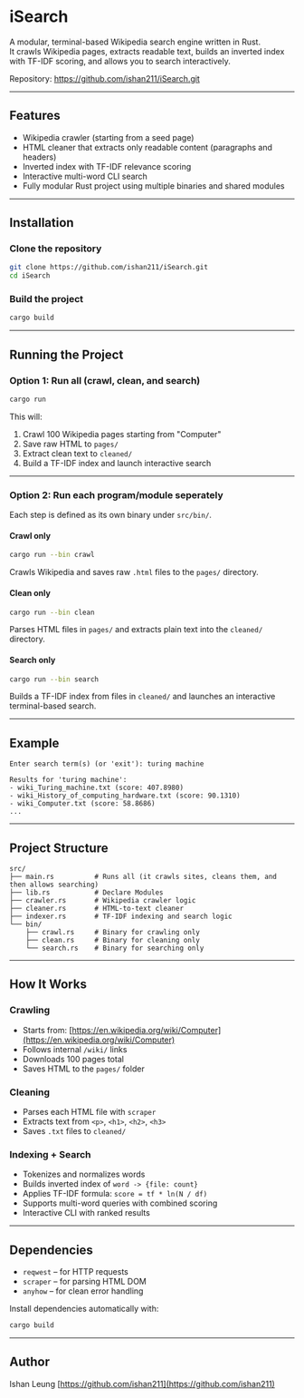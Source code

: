 # iSearch

A modular, terminal-based Wikipedia search engine written in Rust.  
It crawls Wikipedia pages, extracts readable text, builds an inverted index with TF-IDF scoring, and allows you to search interactively.

Repository: https://github.com/ishan211/iSearch.git

---

## Features

- Wikipedia crawler (starting from a seed page)
- HTML cleaner that extracts only readable content (paragraphs and headers)
- Inverted index with TF-IDF relevance scoring
- Interactive multi-word CLI search
- Fully modular Rust project using multiple binaries and shared modules

---

## Installation

### Clone the repository

```bash
git clone https://github.com/ishan211/iSearch.git
cd iSearch
````

### Build the project

```bash
cargo build
```

---

## Running the Project

### Option 1: Run all (crawl, clean, and search)

```bash
cargo run
```

This will:

1. Crawl 100 Wikipedia pages starting from "Computer"
2. Save raw HTML to `pages/`
3. Extract clean text to `cleaned/`
4. Build a TF-IDF index and launch interactive search

---

### Option 2: Run each program/module seperately

Each step is defined as its own binary under `src/bin/`.

#### Crawl only

```bash
cargo run --bin crawl
```

Crawls Wikipedia and saves raw `.html` files to the `pages/` directory.

#### Clean only

```bash
cargo run --bin clean
```

Parses HTML files in `pages/` and extracts plain text into the `cleaned/` directory.

#### Search only

```bash
cargo run --bin search
```

Builds a TF-IDF index from files in `cleaned/` and launches an interactive terminal-based search.

---

## Example

```text
Enter search term(s) (or 'exit'): turing machine

Results for 'turing machine':
- wiki_Turing_machine.txt (score: 407.8980)
- wiki_History_of_computing_hardware.txt (score: 90.1310)
- wiki_Computer.txt (score: 58.8686)
...
```

---

## Project Structure

```
src/
├── main.rs          # Runs all (it crawls sites, cleans them, and then allows searching)
├── lib.rs           # Declare Modules
├── crawler.rs       # Wikipedia crawler logic
├── cleaner.rs       # HTML-to-text cleaner
├── indexer.rs       # TF-IDF indexing and search logic
└── bin/
    ├── crawl.rs     # Binary for crawling only
    ├── clean.rs     # Binary for cleaning only
    └── search.rs    # Binary for searching only
```

---

## How It Works

### Crawling

* Starts from: [https://en.wikipedia.org/wiki/Computer](https://en.wikipedia.org/wiki/Computer)
* Follows internal `/wiki/` links
* Downloads 100 pages total
* Saves HTML to the `pages/` folder

### Cleaning

* Parses each HTML file with `scraper`
* Extracts text from `<p>`, `<h1>`, `<h2>`, `<h3>`
* Saves `.txt` files to `cleaned/`

### Indexing + Search

* Tokenizes and normalizes words
* Builds inverted index of `word -> {file: count}`
* Applies TF-IDF formula:
  `score = tf * ln(N / df)`
* Supports multi-word queries with combined scoring
* Interactive CLI with ranked results

---

## Dependencies

* `reqwest` – for HTTP requests
* `scraper` – for parsing HTML DOM
* `anyhow` – for clean error handling

Install dependencies automatically with:

```bash
cargo build
```

---

## Author

Ishan Leung
[https://github.com/ishan211](https://github.com/ishan211)

